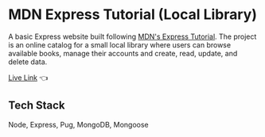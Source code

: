 # MDN Express Tutorial (Local Library)

A basic Express website built following [MDN's Express Tutorial](https://developer.mozilla.org/en-US/docs/Learn/Server-side/Express_Nodejs/Tutorial_local_library_website). The project is an online catalog for a small local library where users can browse available books, manage their accounts and create, read, update, and delete data.

[Live Link](https://local-library.kristinasparrow.repl.co/) :point_left:

## Tech Stack

Node, Express, Pug, MongoDB, Mongoose
